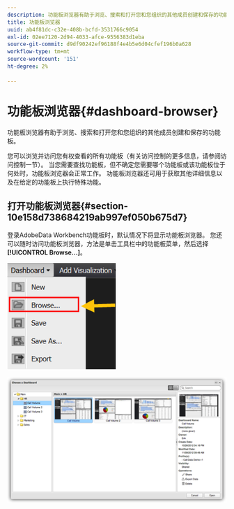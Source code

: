 ```yaml
---
description: 功能板浏览器有助于浏览、搜索和打开您和您组织的其他成员创建和保存的功能板。
title: 功能板浏览器
uuid: ab4f81dc-c32e-408b-bcfd-3531766c9054
exl-id: 02ee7120-2d94-4033-afce-9556383d1eba
source-git-commit: d9df90242ef96188f4e4b5e6d04cfef196b0a628
workflow-type: tm+mt
source-wordcount: '151'
ht-degree: 2%

---
```


# 功能板浏览器{#dashboard-browser}

功能板浏览器有助于浏览、搜索和打开您和您组织的其他成员创建和保存的功能板。

您可以浏览并访问您有权查看的所有功能板（有关访问控制的更多信息，请参阅访问控制一节）。 当您需要查找功能板，但不确定您需要哪个功能板或该功能板位于何处时，功能板浏览器会正常工作。 功能板浏览器还可用于获取其他详细信息以及在给定的功能板上执行特殊功能。

## 打开功能板浏览器{#section-10e158d738684219ab997ef050b675d7}

登录AdobeData Workbench功能板时，默认情况下将显示功能板浏览器。 您还可以随时访问功能板浏览器，方法是单击工具栏中的功能板菜单，然后选择&#x200B;**[!UICONTROL Browse…]**。

![](assets/browse.png)

![](assets/choose_a_dashboard.png)

